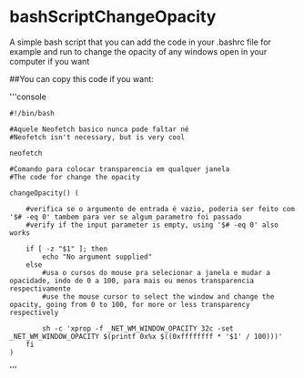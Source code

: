 # bashScriptChangeOpacity
A simple bash script that you can add the code in your .bashrc file for example and run to change the opacity of any windows open in your computer if you want

##You can copy this code if you want:

'''console

	#!/bin/bash

	#Aquele Neofetch basico nunca pode faltar né
	#Neofetch isn't necessary, but is very cool

	neofetch

	#Comando para colocar transparencia em qualquer janela
	#The code for change the opacity

	changeOpacity() (

		#verifica se o argumento de entrada é vazio, poderia ser feito com '$# -eq 0' tambem para ver se algum parametro foi passado
		#verify if the input parameter is empty, using '$# -eq 0' also works

		if [ -z "$1" ]; then
			echo "No argument supplied"
		else
			#usa o cursos do mouse pra selecionar a janela e mudar a opacidade, indo de 0 a 100, para mais ou menos transparencia respectivamente
			#use the mouse cursor to select the window and change the opacity, going from 0 to 100, for more or less transparency respectively

			sh -c 'xprop -f _NET_WM_WINDOW_OPACITY 32c -set _NET_WM_WINDOW_OPACITY $(printf 0x%x $((0xffffffff * '$1' / 100)))'
		fi
	)

'''
